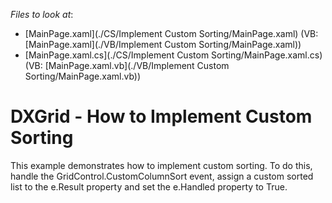 <!-- default file list -->
*Files to look at*:

* [MainPage.xaml](./CS/Implement Custom Sorting/MainPage.xaml) (VB: [MainPage.xaml](./VB/Implement Custom Sorting/MainPage.xaml))
* [MainPage.xaml.cs](./CS/Implement Custom Sorting/MainPage.xaml.cs) (VB: [MainPage.xaml.vb](./VB/Implement Custom Sorting/MainPage.xaml.vb))
<!-- default file list end -->
# DXGrid - How to Implement Custom Sorting


<p>This example demonstrates how to implement custom sorting. To do this, handle the GridControl.CustomColumnSort event, assign a custom sorted list to the e.Result property and set the e.Handled property to True.</p>

<br/>


